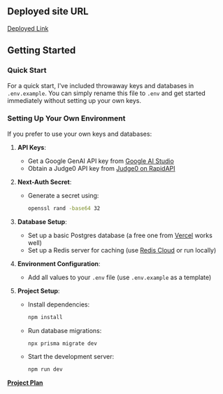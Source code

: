 ## Deployed site URL

[Deployed Link](https://clueless-nu.vercel.app/)

## Getting Started

### Quick Start
For a quick start, I've included throwaway keys and databases in `.env.example`. You can simply rename this file to `.env` and get started immediately without setting up your own keys.

### Setting Up Your Own Environment
If you prefer to use your own keys and databases:

1. **API Keys**:
    - Get a Google GenAI API key from [Google AI Studio](https://aistudio.google.com/u/1/apikey/)
    - Obtain a Judge0 API key from [Judge0 on RapidAPI](https://rapidapi.com/judge0-official/api/judge0-ce/)

2. **Next-Auth Secret**:
    - Generate a secret using:
      ```bash
      openssl rand -base64 32
      ```

3. **Database Setup**:
    - Set up a basic Postgres database (a free one from [Vercel](https://vercel.com/) works well)
    - Set up a Redis server for caching (use [Redis Cloud](https://redis.com/redis-enterprise-cloud/overview/) or run locally)

4. **Environment Configuration**:
    - Add all values to your `.env` file (use `.env.example` as a template)

5. **Project Setup**:
    - Install dependencies:
      ```bash
      npm install
      ```
    - Run database migrations:
      ```bash
      npx prisma migrate dev
      ```
    - Start the development server:
      ```bash
      npm run dev
      ```

**[Project Plan](https://docs.google.com/document/d/1B2Hm8enXvcohJGuzSjPWdjvDlfEop8BRz_GVGimsBlg/edit?usp=sharing)**
